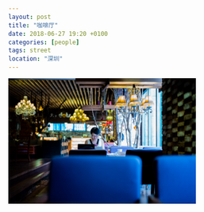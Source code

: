 ```yaml
---
layout: post
title: "咖啡厅"
date: 2018-06-27 19:20 +0100
categories: [people]
tags: street
location: "深圳"
---
```


<img src="/img/2018/20180627-L1009219.jpg" alt="咖啡厅" style="width: 75%; height: 75%"/>
